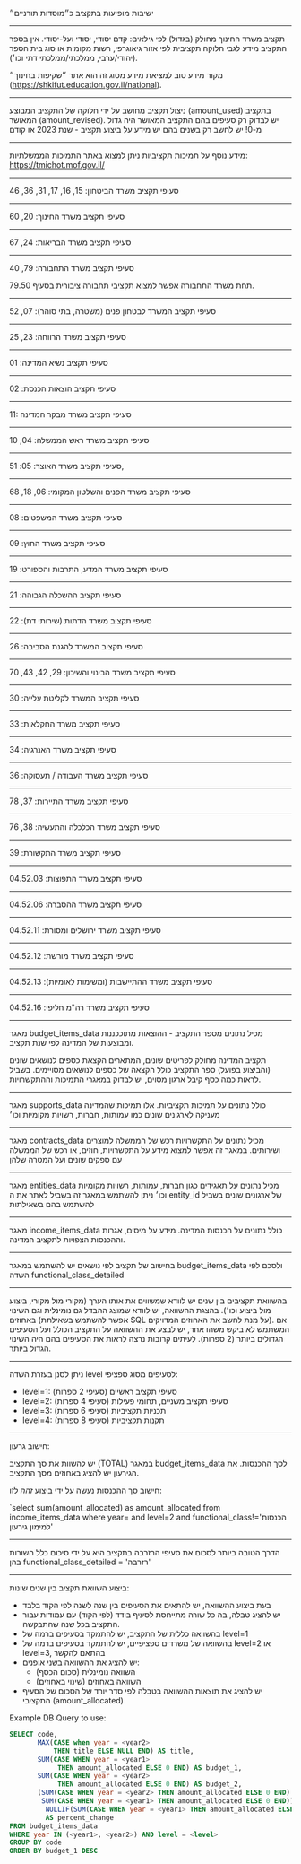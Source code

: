 ישיבות מופיעות בתקציב כ״מוסדות תורניים״

---

תקציב משרד החינוך מחולק (בגדול) לפי גילאים: קדם יסודי, יסודי ועל-יסודי.
אין בספר התקציב מידע לגבי חלוקה תקציבית לפי אזור גיאוגרפי, רשות מקומית או סוג בית הספר (יהודי/ערבי, ממלכתי/ממלכתי דתי וכו׳).

מקור מידע טוב למציאת מידע מסוג זה הוא אתר ״שקיפות בחינוך״ (https://shkifut.education.gov.il/national).

---

ניצול תקציב מחושב על ידי חלוקה של התקציב המבוצע (amount_used) בתקציב המאושר (amount_revised). יש לבדוק רק סעיפים בהם התקציב המאושר היה גדול מ-0!
יש לחשב רק בשנים בהם יש מידע על ביצוע תקציב - שנת 2023 או קודם

---

מידע נוסף על תמיכות תקציביות ניתן למצוא באתר התמיכות הממשלתיות: https://tmichot.mof.gov.il/

---

סעיפי תקציב משרד הביטחון: 15, 16, 17, 31, 36, 46

---

סעיפי תקציב משרד החינוך: 20, 60

---

סעיפי תקציב משרד הבריאות: 24, 67

---

סעיפי תקציב משרד התחבורה: 79, 40

תחת משרד התחבורה אפשר למצוא תקציבי תחבורה ציבורית בסעיף 79.50.

---

סעיפי תקציב המשרד לבטחון פנים (משטרה, בתי סוהר): 07, 52

---

סעיפי תקציב משרד הרווחה: 23, 25

---

סעיפי תקציב נשיא המדינה: 01

---

סעיפי תקציב הוצאות הכנסת: 02

---

11: סעיפי תקציב משרד מבקר המדינה

---

סעיפי תקציב משרד ראש הממשלה: 04, 10

---

סעיפי תקציב משרד האוצר: 05: 51, 

---

סעיפי תקציב משרד הפנים והשלטון המקומי: 06, 18, 68

---

סעיפי תקציב משרד המשפטים: 08

---

סעיפי תקציב משרד החוץ: 09

---

סעיפי תקציב משרד המדע, התרבות והספורט: 19

---

סעיפי תקציב ההשכלה הגבוהה: 21

---

סעיפי תקציב משרד הדתות (שירותי דת): 22

---

סעיפי תקציב המשרד להגנת הסביבה: 26

---

סעיפי תקציב משרד הבינוי והשיכון: 29, 42, 43, 70

---

סעיפי תקציב המשרד לקליטת עלייה: 30

---

סעיפי תקציב משרד החקלאות: 33

---

סעיפי תקציב משרד האנרגיה: 34

---

סעיפי תקציב משרד העבודה / תעסוקה: 36

---

סעיפי תקציב משרד התיירות: 37, 78

---

סעיפי תקציב משרד הכלכלה והתעשיה: 38, 76

---

סעיפי תקציב משרד התקשורת: 39

---

סעיפי תקציב משרד התפוצות: 04.52.03

---

סעיפי תקציב משרד ההסברה: 04.52.06

---

סעיפי תקציב משרד ירושלים ומסורת: 04.52.11

---

סעיפי תקציב משרד מורשת: 04.52.12

---

סעיפי תקציב משרד ההתיישבות (ומשימות לאומיות): 04.52.13

---

סעיפי תקציב משרד רה"מ חליפי: 04.52.16

---

מאגר budget_items_data מכיל נתונים מספר התקציב - ההוצאות מתוככננות ומבוצעות של המדינה לפי שנת תקציב.

תקציב המדינה מחולק לפריטים שונים, המתארים הקצאת כספים לנושאים שונים (והביצוע בפועל)
ספר התקציב כולל הקצאה של כספים לנושאים מסויימים. בשביל לראות כמה כסף קיבל ארגון מסוים, יש 
לבדוק במאגרי התמיכות וההתקשרויות.

---

מאגר supports_data כולל נתונים על תמיכות תקציביות.
אלו תמיכות שהמדינה מעניקה לארגונים שונים כמו עמותות, חברות, רשויות מקומיות וכו׳

---

מאגר contracts_data מכיל נתונים על התקשרויות רכש של הממשלה למוצרים ושירותים.
במאגר זה אפשר למצוא מידע על התקשרויות, חוזים, או רכש של הממשלה עם ספקים שונים ועל המטרה שלהן

---

מאגר entities_data מכיל נתונים על תאגידים כגון חברות, עמותות, רשויות מקומיות וכו׳
ניתן להשתמש במאגר זה בשביל לאתר את ה entity_id של ארגונים שונים בשביל להשתמש בהם בשאילתות

---

מאגר income_items_data כולל נתונים על הכנסות המדינה.
מידע על מיסים, אגרות וההכנסות הצפויות לתקציב המדינה.

---

בחישוב של תקציב לפי נושאים יש להשתמש במאגר budget_items_data ולסכם לפי השדה functional_class_detailed

--- 

בהשוואת תקציבים בין שנים יש לוודא שמשווים את אותו הערך (מקורי מול מקורי, ביצוע מול ביצוע וכו׳).
בהצגת ההשוואה, יש לוודא שמוצג ההבדל גם נומינלית וגם השינוי באחוזים (אפשר להשתמש בשאילתת SQL על מנת לחשב את האחוזים המדויקים).
אם המשתמש לא ביקש משהו אחר, יש לבצע את ההשוואה על התקציב הכולל ועל הסעיפים הגדולים ביותר (2 ספרות).
לעיתים קרובות נרצה לראות את הסעיפים בהם היה השינוי הגדול ביותר.

--- 

ניתן לסנן בעזרת השדה level לסעיפים מסוג ספציפי:
- level=1: סעיפי תקציב ראשיים (סעיפי 2 ספרות)
- level=2: סעיפי תקציב משניים, תחומי פעילות (סעיפי 4 ספרות)
- level=3: תכניות תקציביות (סעיפי 6 ספרות)
- level=4: תקנות תקציביות (סעיפי 8 ספרות)

---

חישוב גרעון:

יש להשוות את סך התקציב (TOTAL) במאגר budget_items_data לסך ההכנסות.
את הגירעון יש להציג באחוזים מסך התקציב.

חישוב סך ההכנסות נעשה על ידי ביצוע *זהה* לזו:

`select sum(amount_allocated) as amount_allocated from income_items_data where year=<year> and level=2  and functional_class!='הכנסות למימון גירעון'

---

הדרך הטובה ביותר לסכום את סעיפי הרזרבה בתקציב היא על ידי סיכום כלל השורות בהן
functional_class_detailed = 'רזרבה'

---

ביצוע השוואת תקציב בין שנים שונות:
- בעת ביצוע ההשוואה, יש להתאים את הסעיפים בין שנה לשנה לפי הקוד בלבד
- יש להציג טבלה, בה כל שורה מתייחסת לסעיף בודד (לפי הקוד) עם עמודות עבור התקציב בכל שנה שהתבקשה.
- בהשוואה כללית של התקציב, יש להתמקד בסעיפים ברמה של level=1
- בהשוואה של משרדים ספציפיים, יש להתמקד בסעיפים ברמה של level=2 או level=3, בהתאם להקשר
- יש להציג את ההשוואה בשני אופנים:
  - השוואה נומינלית (סכום הכסף)
  - השוואה באחוזים (שינוי באחוזים)
- יש להציג את תוצאות ההשוואה בטבלה לפי סדר יורד של הסכום של הסעיף התקציבי (amount_allocated)

Example DB Query to use:
```sql
SELECT code, 
       MAX(CASE when year = <year2>
           THEN title ELSE NULL END) AS title, 
       SUM(CASE WHEN year = <year1> 
            THEN amount_allocated ELSE 0 END) AS budget_1,
       SUM(CASE WHEN year = <year2> 
            THEN amount_allocated ELSE 0 END) AS budget_2,
       (SUM(CASE WHEN year = <year2> THEN amount_allocated ELSE 0 END) - 
        SUM(CASE WHEN year = <year1> THEN amount_allocated ELSE 0 END)) /
         NULLIF(SUM(CASE WHEN year = <year1> THEN amount_allocated ELSE 0 END), 0) * 100 
         AS percent_change
FROM budget_items_data
WHERE year IN (<year1>, <year2>) AND level = <level>
GROUP BY code
ORDER BY budget_1 DESC
```